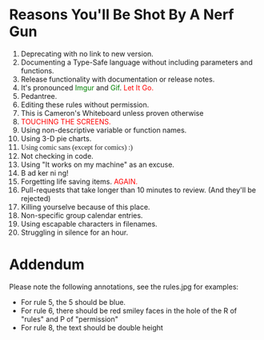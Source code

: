 # Reasons You'll Be Shot By A Nerf Gun

1. Deprecating with no link to new version.
2. Documenting a Type-Safe language without including parameters and functions.
3. Release functionality with documentation or release notes.
4. It's pronounced <font color="green">Imgur</font> and <font color="green">Gif</font>. <font color="red">Let It Go.</font>
5. Pedantree.
6. Editing these rules without permission.
7. This is Cameron's Whiteboard unless proven otherwise
8. <font color="red">TOUCHING THE SCREENS.</font>
9. Using non-descriptive variable or function names.
10. Using 3-D pie charts.
11. <span style="font-family:Comic Sans MS"> Using comic sans (except for comics) :)</span>
12. Not checking in code.
13. Using "It works on my machine" as an excuse.
14. B ad ker ni ng!
15. Forgetting life saving items. <font color="red">AGAIN.</font>
16. Pull-requests that take longer than 10 minutes to review. (And they'll be rejected)
17. Killing yourselve because of this place.
18. Non-specific group calendar entries.
19. Using escapable characters in filenames.
20. Struggling in silence for an hour.

# Addendum
Please note the following annotations, see the rules.jpg for examples:
- For rule 5, the 5 should be blue.
- For rule 6, there should be red smiley faces in the hole of the R of "rules" and P of "permission"
- For rule 8, the text should be double height